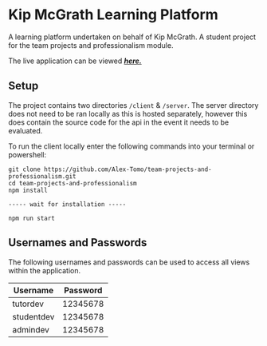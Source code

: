 # Kip McGrath Learning Platform

A learning platform undertaken on behalf of Kip McGrath. A student project for the team projects and professionalism module.

The live application can be viewed [***here.***](https://kipmcgrath.netlify.app/)  

## Setup
The project contains two directories `/client` & `/server`. The server directory does not need to be ran locally as this is hosted separately, however this does contain the source code for the api in the event it needs to be evaluated.

To run the client locally enter the following commands into your terminal or powershell:

    git clone https://github.com/Alex-Tomo/team-projects-and-professionalism.git
    cd team-projects-and-professionalism
    npm install
    
    ----- wait for installation -----
    
    npm run start

## Usernames and Passwords

The following usernames and passwords can be used to access all views within the application.

| Username |Password  |
|--|--|
|  tutordev | 12345678 |
|  studentdev | 12345678 |
|  admindev | 12345678 |

